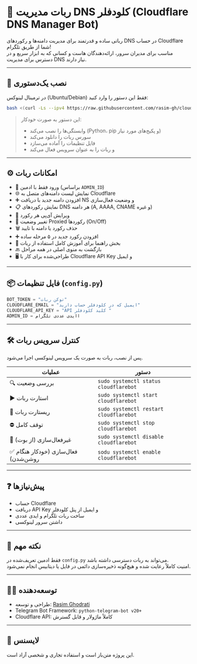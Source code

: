 
# 🤖 ربات مدیریت DNS کلودفلر (Cloudflare DNS Manager Bot)

رباتی ساده و قدرتمند برای مدیریت دامنه‌ها و رکوردهای DNS در حساب Cloudflare شما از طریق تلگرام!  
مناسب برای مدیران سرور، ارائه‌دهندگان هاست و کسانی که به ابزار سریع و در دسترس برای مدیریت DNS نیاز دارند.

---

## 🚀 نصب یک‌دستور‌ی

در ترمینال لینوکس (Ubuntu/Debian) فقط این دستور را وارد کنید:

```bash
bash <(curl -Ls --ipv4 https://raw.githubusercontent.com/rasim-gh/cloudflare_dns_bot/main/setup.sh)
```

> این دستور به صورت خودکار:
> - وابستگی‌ها را نصب می‌کند (Python، pip و پکیج‌های مورد نیاز)
> - سورس ربات را دانلود می‌کند
> - فایل تنظیمات را آماده می‌سازد
> - و ربات را به عنوان سرویس فعال می‌کند

---

## ⚙️ امکانات ربات

- 🔐 ورود فقط با ادمین (براساس `ADMIN_ID`)
- 🌐 نمایش لیست دامنه‌های متصل به Cloudflare
- ➕ افزودن دامنه جدید با دریافت NS و وضعیت فعال‌سازی
- 📋 نمایش رکوردهای DNS هر دامنه (A, AAAA, CNAME و غیره)
- 📝 ویرایش آی‌پی هر رکورد
- 🔄 تغییر وضعیت Proxied رکوردها (On/Off)
- 🗑 حذف رکورد یا دامنه با تایید
- ➕ افزودن رکورد جدید در ۵ مرحله ساده
- 📘 بخش راهنما برای آموزش کامل استفاده از ربات
- 🔙 بازگشت به منوی اصلی در همه مراحل
- 🖥 طراحی‌شده برای کار با Cloudflare API Key و ایمیل


---

## 📦 فایل تنظیمات (`config.py`)

```python
BOT_TOKEN = "توکن ربات" 
CLOUDFLARE_EMAIL = "ایمیل که در کلودفلر حساب دارید"
CLOUDFLARE_API_KEY = "API کلید کلودفلر "
ADMIN_ID = اایدی عددی تلگرام 

```

---

## 🛠️ کنترل سرویس ربات

پس از نصب، ربات به صورت یک سرویس لینوکسی اجرا می‌شود.

| عملیات | دستور |
|--------|--------|
| 🔍 بررسی وضعیت | `sudo systemctl status cloudflarebot` |
| ▶️ استارت ربات | `sudo systemctl start cloudflarebot` |
| 🔄 ریستارت ربات | `sudo systemctl restart cloudflarebot` |
| ⛔️ توقف کامل | `sudo systemctl stop cloudflarebot` |
| 🚫 غیرفعال‌سازی (از بوت) | `sudo systemctl disable cloudflarebot` |
| ✅ فعال‌سازی (خودکار هنگام روشن‌شدن) | `sodu systemctl enable cloudflarebot` |

---

## ❓ پیش‌نیازها

- حساب Cloudflare
- دریافت API Key و ایمیل از پنل کلودفلر
- ساخت ربات تلگرام و ایدی عددی
- داشتن سرور لینوکسی 

---

## 📎 نکته مهم

فقط ادمین تعریف‌شده در `config.py` می‌تواند به ربات دسترسی داشته باشد.  
امنیت کاملاً رعایت شده و هیچ‌گونه ذخیره‌سازی دائمی در فایل یا دیتابیس انجام نمی‌شود.

---

## 👨‍💻 توسعه‌دهنده

- طراحی و توسعه: [Rasim Ghodrati](https://t.me/rasim_gh)
- Telegram Bot Framework: `python-telegram-bot v20+`
- Cloudflare API: کاملاً ماژولار و قابل گسترش

---

## 🧾 لایسنس

این پروژه متن‌باز است و استفاده تجاری و شخصی آزاد است.
